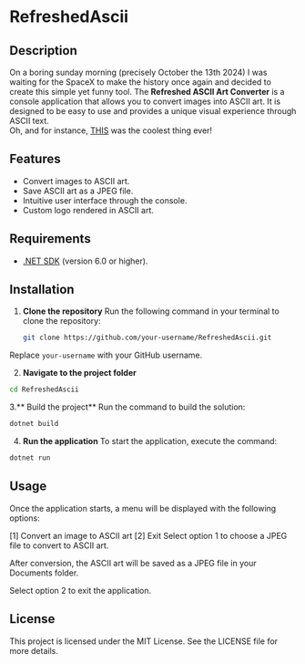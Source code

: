 # RefreshedAscii

## Description

On a boring sunday morning (precisely October the 13th 2024) I was waiting for the SpaceX to make the history once again and decided to create this simple yet funny tool.
The **Refreshed ASCII Art Converter** is a console application that allows you to convert images into ASCII art. It is designed to be easy to use and provides a unique visual experience through ASCII text.
<br/>
Oh, and for instance, [THIS](https://www.youtube.com/watch?v=XGC31lmdS6s) was the coolest thing ever! 

## Features

- Convert images to ASCII art.
- Save ASCII art as a JPEG file.
- Intuitive user interface through the console.
- Custom logo rendered in ASCII art.

## Requirements

- [.NET SDK](https://dotnet.microsoft.com/download) (version 6.0 or higher).

## Installation

1. **Clone the repository**
   Run the following command in your terminal to clone the repository:

   ```bash
   git clone https://github.com/your-username/RefreshedAscii.git
     ```
Replace `your-username` with your GitHub username.

2. **Navigate to the project folder**

```bash
cd RefreshedAscii
  ```
3.** Build the project**
Run the command to build the solution:

```bash
dotnet build
  ```

4. **Run the application**
To start the application, execute the command:
```bash
dotnet run
  ```
## Usage
Once the application starts, a menu will be displayed with the following options:

[1] Convert an image to ASCII art
[2] Exit
Select option 1 to choose a JPEG file to convert to ASCII art.

After conversion, the ASCII art will be saved as a JPEG file in your Documents folder.

Select option 2 to exit the application.

## License
This project is licensed under the MIT License. See the LICENSE file for more details.

